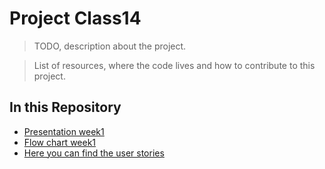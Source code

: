  
# Project Class14

> TODO, description about the project.


> List of resources, where the code lives and how to contribute to this project.


## In this Repository
- [Presentation week1](week1/initialSteps.md)
- [Flow chart week1](week1/flowChart.pdf)
- [Here you can find the user stories](userStories/README.md)

